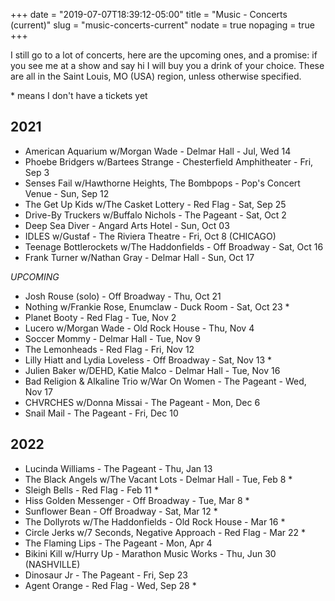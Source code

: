 +++
date = "2019-07-07T18:39:12-05:00"
title = "Music - Concerts (current)"
slug = "music-concerts-current"
nodate = true
nopaging = true
+++

I still go to a lot of concerts, here are the upcoming ones, and a promise: if you see me at a show and say hi I will buy you a drink of your choice. These are all in the Saint Louis, MO (USA) region, unless otherwise specified. 

\* means I don't have a tickets yet

## 2021

* American Aquarium w/Morgan Wade - Delmar Hall - Jul, Wed 14
* Phoebe Bridgers w/Bartees Strange - Chesterfield Amphitheater - Fri, Sep 3
* Senses Fail w/Hawthorne Heights, The Bombpops - Pop's Concert Venue - Sun, Sep 12
* The Get Up Kids w/The Casket Lottery - Red Flag - Sat, Sep 25
* Drive-By Truckers w/Buffalo Nichols - The Pageant - Sat, Oct 2
* Deep Sea Diver - Angard Arts Hotel - Sun, Oct 03
* IDLES w/Gustaf - The Riviera Theatre - Fri, Oct 8 (CHICAGO)
* Teenage Bottlerockets w/The Haddonfields - Off Broadway - Sat, Oct 16
* Frank Turner w/Nathan Gray - Delmar Hall - Sun, Oct 17

_UPCOMING_

* Josh Rouse (solo) - Off Broadway - Thu, Oct 21
* Nothing w/Frankie Rose, Enumclaw - Duck Room - Sat, Oct 23 *
* Planet Booty - Red Flag - Tue, Nov 2
* Lucero w/Morgan Wade - Old Rock House - Thu, Nov 4
* Soccer Mommy - Delmar Hall - Tue, Nov 9
* The Lemonheads - Red Flag - Fri, Nov 12
* Lilly Hiatt and Lydia Loveless - Off Broadway - Sat, Nov 13 *
* Julien Baker w/DEHD, Katie Malco - Delmar Hall - Tue, Nov 16
* Bad Religion & Alkaline Trio w/War On Women - The Pageant - Wed, Nov 17
* CHVRCHES w/Donna Missai - The Pageant - Mon, Dec 6
* Snail Mail - The Pageant - Fri, Dec 10 

## 2022

* Lucinda Williams - The Pageant - Thu, Jan 13
* The Black Angels w/The Vacant Lots - Delmar Hall - Tue, Feb 8 *
* Sleigh Bells - Red Flag - Feb 11 *
* Hiss Golden Messenger - Off Broadway - Tue, Mar 8 *
* Sunflower Bean - Off Broadway - Sat, Mar 12 *
* The Dollyrots w/The Haddonfields - Old Rock House - Mar 16 *
* Circle Jerks w/7 Seconds, Negative Approach - Red Flag - Mar 22 *
* The Flaming Lips - The Pageant - Mon, Apr 4
* Bikini Kill w/Hurry Up - Marathon Music Works - Thu, Jun 30 (NASHVILLE)
* Dinosaur Jr - The Pageant - Fri, Sep 23
* Agent Orange - Red Flag - Wed, Sep 28 *

